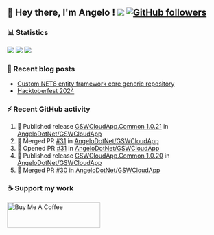 ## 👋 Hey there, I'm Angelo ! ![](https://img.shields.io/badge/Intel-Core_i5_12th-0071C5?style=for-the-badge&logo=intel&logoColor=white) [![GitHub followers](https://img.shields.io/github/followers/angelodotnet?label=GitHub%20Followers&style=for-the-badge)](https://github.com/angelodotnet)
<!--
### HacktoberFest 2024
[![An image of @angeloit87's Holopin badges, which is a link to view their full Holopin profile](https://holopin.me/angeloit87)](https://holopin.io/@angeloit87)

### 📱 Contact me
<a href="https://dev.to/angelodotnet"><img src="https://img.shields.io/badge/dev.to-0A0A0A.svg?style=for-the-badge&logo=devdotto&logoColor=white"></a>
-->
### 📊 Statistics
![](http://github-profile-summary-cards.vercel.app/api/cards/profile-details?username=angelodotnet&theme=darcula)
![](http://github-profile-summary-cards.vercel.app/api/cards/stats?username=angelodotnet&theme=darcula)
![](http://github-profile-summary-cards.vercel.app/api/cards/repos-per-language?username=angelodotnet&theme=darcula)

### 📝 Recent blog posts
<!-- BLOG-POST-LIST:START -->
- [Custom NET8 entity framework core generic repository](https://dev.to/angelodotnet/custom-net8-entity-framework-core-generic-repository-35mn)
- [Hacktoberfest 2024](https://dev.to/angelodotnet/hacktoberfest-2024-2845)
<!-- BLOG-POST-LIST:END -->

### ⚡ Recent GitHub activity
<!--START_SECTION:activity-->
1. 🚀 Published release [GSWCloudApp.Common 1.0.21](https://github.com/AngeloDotNet/GSWCloudApp/releases/tag/Common_v1.0.21) in [AngeloDotNet/GSWCloudApp](https://github.com/AngeloDotNet/GSWCloudApp)
2. 🎉 Merged PR [#31](https://github.com/AngeloDotNet/GSWCloudApp/pull/31) in [AngeloDotNet/GSWCloudApp](https://github.com/AngeloDotNet/GSWCloudApp)
3. 💪 Opened PR [#31](https://github.com/AngeloDotNet/GSWCloudApp/pull/31) in [AngeloDotNet/GSWCloudApp](https://github.com/AngeloDotNet/GSWCloudApp)
4. 🚀 Published release [GSWCloudApp.Common 1.0.20](https://github.com/AngeloDotNet/GSWCloudApp/releases/tag/Common_v1.0.20) in [AngeloDotNet/GSWCloudApp](https://github.com/AngeloDotNet/GSWCloudApp)
5. 🎉 Merged PR [#30](https://github.com/AngeloDotNet/GSWCloudApp/pull/30) in [AngeloDotNet/GSWCloudApp](https://github.com/AngeloDotNet/GSWCloudApp)
<!--END_SECTION:activity-->

### ☕ Support my work
<a href="https://www.buymeacoffee.com/angelodotnet" target="_blank"><img src="https://cdn.buymeacoffee.com/buttons/v2/default-yellow.png" alt="Buy Me A Coffee" style="height: 60px !important;width: 217px !important;" ></a>
